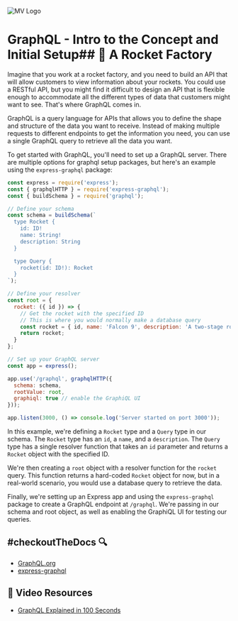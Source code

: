 ![MV Logo](/logo.jpg)
# GraphQL - Intro to the Concept and Initial Setup## 🚀 A Rocket Factory
Imagine that you work at a rocket factory, and you need to build an API that will allow customers to view information about your rockets. You could use a RESTful API, but you might find it difficult to design an API that is flexible enough to accommodate all the different types of data that customers might want to see. That's where GraphQL comes in.

GraphQL is a query language for APIs that allows you to define the shape and structure of the data you want to receive. Instead of making multiple requests to different endpoints to get the information you need, you can use a single GraphQL query to retrieve all the data you want.

To get started with GraphQL, you'll need to set up a GraphQL server. There are multiple options for graphql setup packages, but here's an example using the `express-graphql` package:

```js
const express = require('express');
const { graphqlHTTP } = require('express-graphql');
const { buildSchema } = require('graphql');

// Define your schema
const schema = buildSchema(`
  type Rocket {
    id: ID!
    name: String!
    description: String
  }

  type Query {
    rocket(id: ID!): Rocket
  }
`);

// Define your resolver
const root = {
  rocket: ({ id }) => {
    // Get the rocket with the specified ID
    // This is where you would normally make a database query
    const rocket = { id, name: 'Falcon 9', description: 'A two-stage rocket designed and manufactured by SpaceX' };
    return rocket;
  }
};

// Set up your GraphQL server
const app = express();

app.use('/graphql', graphqlHTTP({
  schema: schema,
  rootValue: root,
  graphiql: true // enable the GraphiQL UI
}));

app.listen(3000, () => console.log('Server started on port 3000'));

```

In this example, we're defining a `Rocket` type and a `Query` type in our schema. The `Rocket` type has an `id`, a `name`, and a `description`. The `Query` type has a single resolver function that takes an `id` parameter and returns a `Rocket` object with the specified ID.

We're then creating a `root` object with a resolver function for the `rocket` query. This function returns a hard-coded `Rocket` object for now, but in a real-world scenario, you would use a database query to retrieve the data.

Finally, we're setting up an Express app and using the `express-graphql` package to create a GraphQL endpoint at `/graphql`. We're passing in our schema and root object, as well as enabling the GraphiQL UI for testing our queries.

## #checkoutTheDocs 🔍
- [GraphQL.org](https://graphql.org/)
- [express-graphql](https://github.com/graphql/express-graphql)

## 🎥 Video Resources
- [GraphQL Explained in 100 Seconds](https://www.youtube.com/watch?v=eIQh02xuVw4)

